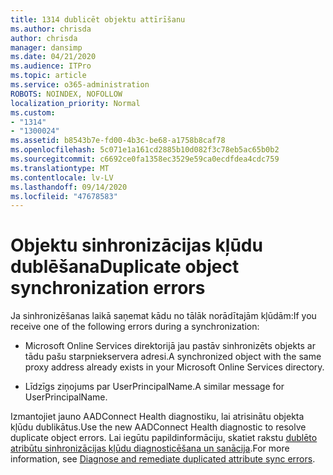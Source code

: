 ```yaml
---
title: 1314 dublicēt objektu attīrīšanu
ms.author: chrisda
author: chrisda
manager: dansimp
ms.date: 04/21/2020
ms.audience: ITPro
ms.topic: article
ms.service: o365-administration
ROBOTS: NOINDEX, NOFOLLOW
localization_priority: Normal
ms.custom:
- "1314"
- "1300024"
ms.assetid: b8543b7e-fd00-4b3c-be68-a1758b8caf78
ms.openlocfilehash: 5c071e1a161cd2885b10d082f3c78eb5ac65b0b2
ms.sourcegitcommit: c6692ce0fa1358ec3529e59ca0ecdfdea4cdc759
ms.translationtype: MT
ms.contentlocale: lv-LV
ms.lasthandoff: 09/14/2020
ms.locfileid: "47678583"
---
```

# <a name="duplicate-object-synchronization-errors"></a><span data-ttu-id="b61e7-102">Objektu sinhronizācijas kļūdu dublēšana</span><span class="sxs-lookup"><span data-stu-id="b61e7-102">Duplicate object synchronization errors</span></span>

<span data-ttu-id="b61e7-103">Ja sinhronizēšanas laikā saņemat kādu no tālāk norādītajām kļūdām:</span><span class="sxs-lookup"><span data-stu-id="b61e7-103">If you receive one of the following errors during a synchronization:</span></span>

- <span data-ttu-id="b61e7-104">Microsoft Online Services direktorijā jau pastāv sinhronizēts objekts ar tādu pašu starpniekservera adresi.</span><span class="sxs-lookup"><span data-stu-id="b61e7-104">A synchronized object with the same proxy address already exists in your Microsoft Online Services directory.</span></span>

- <span data-ttu-id="b61e7-105">Līdzīgs ziņojums par UserPrincipalName.</span><span class="sxs-lookup"><span data-stu-id="b61e7-105">A similar message for UserPrincipalName.</span></span>

<span data-ttu-id="b61e7-106">Izmantojiet jauno AADConnect Health diagnostiku, lai atrisinātu objekta kļūdu dublikātus.</span><span class="sxs-lookup"><span data-stu-id="b61e7-106">Use the new AADConnect Health diagnostic to resolve duplicate object errors.</span></span> <span data-ttu-id="b61e7-107">Lai iegūtu papildinformāciju, skatiet rakstu [dublēto atribūtu sinhronizācijas kļūdu diagnosticēšana un sanācija](https://docs.microsoft.com/azure/active-directory/hybrid/how-to-connect-health-diagnose-sync-errors).</span><span class="sxs-lookup"><span data-stu-id="b61e7-107">For more information, see [Diagnose and remediate duplicated attribute sync errors](https://docs.microsoft.com/azure/active-directory/hybrid/how-to-connect-health-diagnose-sync-errors).</span></span>
